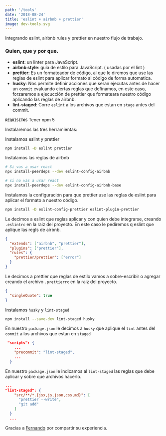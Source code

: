 ```yaml
---
path: '/tools'
date: '2018-08-24'
title: 'eslint + airbnb + prettier'
image: dev-tools.svg
---
```


Integrando eslint, airbnb rules y prettier en nuestro flujo de trabajo.

### Quien, que y por que.

- **eslint**: un linter para JavaScript.
- **airbnb style**: guía de estilo para JavaScript. ( usadas por el lint )
- **prettier**: Es un formateador de código, al que le diremos que use las reglas de eslint para aplicar formato al código de forma automatica.
- **husky**: Nos permite definir acciones que seran ejecutas antes de hacer un `commit` evaluando ciertas reglas que definamos, en este caso, forzaremos a ejecucción de prettier que formateara nuestro código aplicando las reglas de airbnb.
- **lint-staged**: Corre `eslint` a los archivos que estan en `stage` antes del commit.

**`REQUISITOS`** Tener npm 5

Instalaremos las tres herramientas:

Instalamos eslint y prettier

```bash
npm install -D eslint prettier
```

Instalamos las reglas de airbnb

```bash
# Si vas a usar react
npx install-peerdeps --dev eslint-config-airbnb

# si no vas a usar react
npx install-peerdeps --dev eslint-config-airbnb-base
```

Instalamos la configuración para que prettier use las reglas de eslint para aplicar el formato a nuestro código.

```bash
npm install -D eslint-config-prettier eslint-plugin-prettier
```

Le decimos a eslint que reglas aplicar y con quien debe integrarse, creando `.eslintrc` en la raiz del proyecto. En este caso le pediremos q eslint que aplique las regls de airbnb.

```json
{
  "extends": ["airbnb", "prettier"],
  "plugins": ["prettier"],
  "rules": {
    "prettier/prettier": ["error"]
  }
}
```

Le decimos a prettier que reglas de estilo vamos a sobre-escribir o agregar creando el archivo `.prettierrc` en la raiz del proyecto.

```json
{
  "singleQuote": true
}
```

Instalamos `husky` y `lint-staged`

```bash
npm install --save-dev lint-staged husky
```

En nuestro `package.json` le decimos a `husky` que aplique el `lint` antes del `commit` a los archivos que estan en `staged`

```json
 "scripts": {
    ...
    "precommit": "lint-staged",
    ...
  }
```

En nuestro `package.json` le indicamos al `lint-staged` las reglas que debe aplicar y sobre que archivos hacerlo.

```json
...
"lint-staged": {
    "src/**/*.{jsx,js,json,css,md}": [
      "prettier --write",
      "git add"
    ]
  }
  ...
```

Gracias a [Fernando](https://twitter.com/xabadu) por compartir su experiencia.
